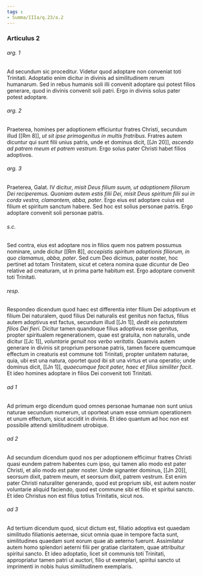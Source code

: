 ```yaml
---
tags : 
- Summa/IIIa/q.23/a.2
---
```


### Articulus 2

###### arg. 1
Ad secundum sic proceditur. Videtur quod adoptare non conveniat toti Trinitati. Adoptatio enim dicitur in divinis ad similitudinem rerum humanarum. Sed in rebus humanis soli illi convenit adoptare qui potest filios generare, quod in divinis convenit soli patri. Ergo in divinis solus pater potest adoptare.

###### arg. 2
Praeterea, homines per adoptionem efficiuntur fratres Christi, secundum illud [[Rm 8]], *ut sit ipse primogenitus in multis fratribus*. Fratres autem dicuntur qui sunt filii unius patris, unde et dominus dicit, [[Jn 20]], *ascendo ad patrem meum et patrem vestrum*. Ergo solus pater Christi habet filios adoptivos.

###### arg. 3
Praeterea, Galat. IV dicitur, *misit Deus filium suum, ut adoptionem filiorum Dei reciperemus. Quoniam autem estis filii Dei, misit Deus spiritum filii sui in corda vestra, clamantem, abba, pater*. Ergo eius est adoptare cuius est filium et spiritum sanctum habere. Sed hoc est solius personae patris. Ergo adoptare convenit soli personae patris.

###### s.c.
Sed contra, eius est adoptare nos in filios quem nos patrem possumus nominare, unde dicitur [[Rm 8]], *accepistis spiritum adoptionis filiorum, in quo clamamus, abba, pater*. Sed cum Deo dicimus, pater noster, hoc pertinet ad totam Trinitatem, sicut et cetera nomina quae dicuntur de Deo relative ad creaturam, ut in prima parte habitum est. Ergo adoptare convenit toti Trinitati.

###### resp.
Respondeo dicendum quod haec est differentia inter filium Dei adoptivum et filium Dei naturalem, quod filius Dei naturalis est genitus non factus, filius autem adoptivus est factus, secundum illud [[Jn 1]], *dedit eis potestatem filios Dei fieri*. Dicitur tamen quandoque filius adoptivus esse genitus, propter spiritualem regenerationem, quae est gratuita, non naturalis, unde dicitur [[Jc 1]], *voluntarie genuit nos verbo veritatis*. Quamvis autem generare in divinis sit proprium personae patris, tamen facere quemcumque effectum in creaturis est commune toti Trinitati, propter unitatem naturae, quia, ubi est una natura, oportet quod ibi sit una virtus et una operatio; unde dominus dicit, [[Jn 1]], *quaecumque facit pater, haec et filius similiter facit*. Et ideo homines adoptare in filios Dei convenit toti Trinitati.

###### ad 1
Ad primum ergo dicendum quod omnes personae humanae non sunt unius naturae secundum numerum, ut oporteat unam esse omnium operationem et unum effectum, sicut accidit in divinis. Et ideo quantum ad hoc non est possibile attendi similitudinem utrobique.

###### ad 2
Ad secundum dicendum quod nos per adoptionem efficimur fratres Christi quasi eundem patrem habentes cum ipso, qui tamen alio modo est pater Christi, et alio modo est pater noster. Unde signanter dominus, [[Jn 20]], seorsum dixit, patrem meum, et seorsum dixit, patrem vestrum. Est enim pater Christi naturaliter generando, quod est proprium sibi, est autem noster voluntarie aliquid faciendo, quod est commune sibi et filio et spiritui sancto. Et ideo Christus non est filius totius Trinitatis, sicut nos.

###### ad 3
Ad tertium dicendum quod, sicut dictum est, filiatio adoptiva est quaedam similitudo filiationis aeternae, sicut omnia quae in tempore facta sunt, similitudines quaedam sunt eorum quae ab aeterno fuerunt. Assimilatur autem homo splendori aeterni filii per gratiae claritatem, quae attribuitur spiritui sancto. Et ideo adoptatio, licet sit communis toti Trinitati, appropriatur tamen patri ut auctori, filio ut exemplari, spiritui sancto ut imprimenti in nobis huius similitudinem exemplaris.

